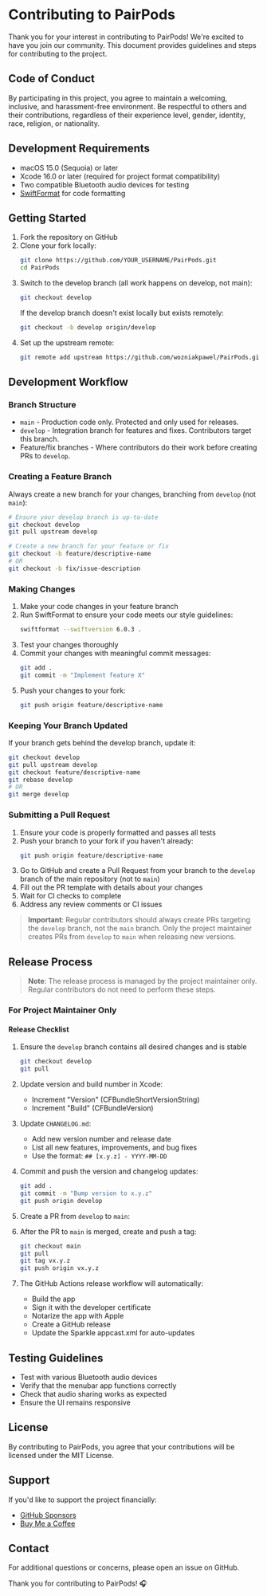# Contributing to PairPods

Thank you for your interest in contributing to PairPods! We're excited to have you join our community. This document provides guidelines and steps for contributing to the project.

## Code of Conduct

By participating in this project, you agree to maintain a welcoming, inclusive, and harassment-free environment. Be respectful to others and their contributions, regardless of their experience level, gender, identity, race, religion, or nationality.

## Development Requirements

- macOS 15.0 (Sequoia) or later
- Xcode 16.0 or later (required for project format compatibility)
- Two compatible Bluetooth audio devices for testing
- [SwiftFormat](https://github.com/nicklockwood/SwiftFormat) for code formatting

## Getting Started

1. Fork the repository on GitHub
2. Clone your fork locally:
   ```bash
   git clone https://github.com/YOUR_USERNAME/PairPods.git
   cd PairPods
   ```
3. Switch to the develop branch (all work happens on develop, not main):
   ```bash
   git checkout develop
   ```
   If the develop branch doesn't exist locally but exists remotely:
   ```bash
   git checkout -b develop origin/develop
   ```
4. Set up the upstream remote:
   ```bash
   git remote add upstream https://github.com/wozniakpawel/PairPods.git
   ```

## Development Workflow

### Branch Structure

- `main` - Production code only. Protected and only used for releases.
- `develop` - Integration branch for features and fixes. Contributors target this branch.
- Feature/fix branches - Where contributors do their work before creating PRs to `develop`.

### Creating a Feature Branch

Always create a new branch for your changes, branching from `develop` (not `main`):

```bash
# Ensure your develop branch is up-to-date
git checkout develop
git pull upstream develop

# Create a new branch for your feature or fix
git checkout -b feature/descriptive-name
# OR
git checkout -b fix/issue-description
```

### Making Changes

1. Make your code changes in your feature branch
2. Run SwiftFormat to ensure your code meets our style guidelines:
   ```bash
   swiftformat --swiftversion 6.0.3 .
   ```
3. Test your changes thoroughly
4. Commit your changes with meaningful commit messages:
   ```bash
   git add .
   git commit -m "Implement feature X"
   ```
5. Push your changes to your fork:
   ```bash
   git push origin feature/descriptive-name
   ```

### Keeping Your Branch Updated

If your branch gets behind the develop branch, update it:

```bash
git checkout develop
git pull upstream develop
git checkout feature/descriptive-name
git rebase develop
# OR
git merge develop
```

### Submitting a Pull Request

1. Ensure your code is properly formatted and passes all tests
2. Push your branch to your fork if you haven't already:
   ```bash
   git push origin feature/descriptive-name
   ```
3. Go to GitHub and create a Pull Request from your branch to the `develop` branch of the main repository (not to `main`)
4. Fill out the PR template with details about your changes
5. Wait for CI checks to complete
6. Address any review comments or CI issues

> **Important**: Regular contributors should always create PRs targeting the `develop` branch, not the `main` branch. Only the project maintainer creates PRs from `develop` to `main` when releasing new versions.

## Release Process

> **Note**: The release process is managed by the project maintainer only. Regular contributors do not need to perform these steps.

### For Project Maintainer Only

#### Release Checklist

1. Ensure the `develop` branch contains all desired changes and is stable
   ```bash
   git checkout develop
   git pull
   ```

2. Update version and build number in Xcode:
   - Increment "Version" (CFBundleShortVersionString)
   - Increment "Build" (CFBundleVersion)

3. Update `CHANGELOG.md`:
   - Add new version number and release date
   - List all new features, improvements, and bug fixes
   - Use the format: `## [x.y.z] - YYYY-MM-DD`

4. Commit and push the version and changelog updates:
   ```bash
   git add .
   git commit -m "Bump version to x.y.z"
   git push origin develop
   ```

5. Create a PR from `develop` to `main`:

6. After the PR to `main` is merged, create and push a tag:
   ```bash
   git checkout main
   git pull
   git tag vx.y.z
   git push origin vx.y.z
   ```

7. The GitHub Actions release workflow will automatically:
   - Build the app
   - Sign it with the developer certificate
   - Notarize the app with Apple
   - Create a GitHub release
   - Update the Sparkle appcast.xml for auto-updates

## Testing Guidelines

- Test with various Bluetooth audio devices
- Verify that the menubar app functions correctly
- Check that audio sharing works as expected
- Ensure the UI remains responsive

## License

By contributing to PairPods, you agree that your contributions will be licensed under the MIT License.

## Support

If you'd like to support the project financially:
- [GitHub Sponsors](https://github.com/sponsors/wozniakpawel)
- [Buy Me a Coffee](https://www.buymeacoffee.com/wozniakpawel)

## Contact

For additional questions or concerns, please open an issue on GitHub.

Thank you for contributing to PairPods! 🎧